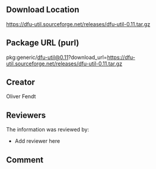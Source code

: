 ## Download Location

https://dfu-util.sourceforge.net/releases/dfu-util-0.11.tar.gz

## Package URL (purl)

pkg:generic/dfu-util@0.11?download_url=https://dfu-util.sourceforge.net/releases/dfu-util-0.11.tar.gz

## Creator

Oliver Fendt

## Reviewers

The information was reviewed by:

* Add reviewer here

## Comment

